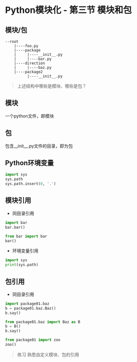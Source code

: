 # Python模块化 - 第三节 模块和包 

## 模块/包
```
--root
    |----foo.py
    |----package
    |     |----__init__.py
    |     |----bar.py
    |----direction
    |     |----baz.py
    |----package2
          |----__init__.py

```
> 上述结构中哪些是模块、哪些是包？

## 模块
一个python文件，即模块

## 包
包含__init__.py文件的目录，即为包


## Python环境变量
```python
import sys
sys.path
sys.path.insert(0, '.')
```

## 模块引用
- 同目录引用
```python
import bar
bar.bar()

from bar import bar
bar()
```
- 环境变量引用
```python
import sys
print(sys.path)
```

## 包引用
- 同目录引用
```python
import package01.baz
b = package01.baz.Baz()
b.say()

from package01.baz import Baz as B
b = B()
b.say()

from package01 import zoo
zoo()
```
> 练习 熟悉自定义模块、包的引用
